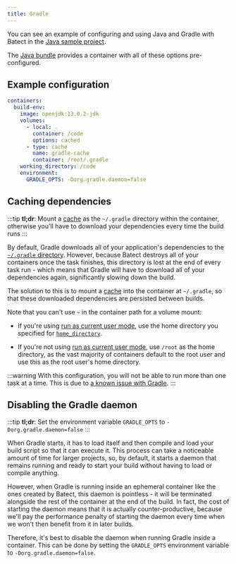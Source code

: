 ```yaml
---
title: Gradle
---
```


You can see an example of configuring and using Java and Gradle with Batect in the [Java sample project](https://github.com/batect/batect-sample-java).

The [Java bundle](https://github.com/batect/java-bundle) provides a container with all of these options pre-configured.

## Example configuration

```yaml title="batect.yml"
containers:
  build-env:
    image: openjdk:13.0.2-jdk
    volumes:
      - local: .
        container: /code
        options: cached
      - type: cache
        name: gradle-cache
        container: /root/.gradle
    working_directory: /code
    environment:
      GRADLE_OPTS: -Dorg.gradle.daemon=false
```

## Caching dependencies

:::tip
**tl;dr**: Mount a [cache](../../concepts/caches.md) as the `~/.gradle` directory within the container, otherwise you'll have to download your dependencies every time the build runs
:::

By default, Gradle downloads all of your application's dependencies to the [`~/.gradle` directory](https://docs.gradle.org/current/userguide/directory_layout.html#dir:gradle_user_home).
However, because Batect destroys all of your containers once the task finishes, this directory is lost at the end of every task run - which means that Gradle
will have to download all of your dependencies again, significantly slowing down the build.

The solution to this is to mount a [cache](../../concepts/caches.md) into the container at `~/.gradle`, so that these downloaded dependencies are persisted between builds.

Note that you can't use `~` in the container path for a volume mount:

- If you're using [run as current user mode](../../concepts/run-as-current-user-mode.md), use the home directory you specified for [`home_directory`](../../reference/config/containers.md#run_as_current_user).

- If you're not using [run as current user mode](../../concepts/run-as-current-user-mode.md), use `/root` as the home directory, as the vast majority of containers
  default to the root user and use this as the root user's home directory.

:::warning
With this configuration, you will not be able to run more than one task at a time. This is due to [a known issue with Gradle](https://github.com/gradle/gradle/issues/851).
:::

## Disabling the Gradle daemon

:::tip
**tl;dr**: Set the environment variable `GRADLE_OPTS` to `-Dorg.gradle.daemon=false`
:::

When Gradle starts, it has to load itself and then compile and load your build script so that it can execute it. This process can take a noticeable amount of time for
larger projects, so, by default, it starts a daemon that remains running and ready to start your build without having to load or compile anything.

However, when Gradle is running inside an ephemeral container like the ones created by Batect, this daemon is pointless - it will be terminated alongside the
rest of the container at the end of the build. In fact, the cost of starting the daemon means that it is actually counter-productive, because we'll pay the
performance penalty of starting the daemon every time when we won't then benefit from it in later builds.

Therefore, it's best to disable the daemon when running Gradle inside a container. This can be done by setting the `GRADLE_OPTS` environment variable to
`-Dorg.gradle.daemon=false`.
